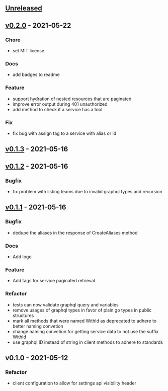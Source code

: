 <a name="unreleased"></a>
## [Unreleased]


<a name="v0.2.0"></a>
## [v0.2.0] - 2021-05-22
### Chore
- set MIT license

### Docs
- add badges to readme

### Feature
- support hydration of nested resources that are paginated
- improve error output during 401 unauthorized
- add method to check if a service has a tool

### Fix
- fix bug with assign tag to a service with alias or id


<a name="v0.1.3"></a>
## [v0.1.3] - 2021-05-16

<a name="v0.1.2"></a>
## [v0.1.2] - 2021-05-16
### Bugfix
- fix problem with listing teams due to invalid graphql types and recursion


<a name="v0.1.1"></a>
## [v0.1.1] - 2021-05-16
### Bugfix
- dedupe the aliases in the response of CreateAliases method

### Docs
- Add logo

### Feature
- Add tags for service paginated retrieval

### Refactor
- tests can now validate graphql query and variables
- remove usages of graphql types in favor of plain go types in public structures
- mark all methods that were named WithId as deprecated to adhere to better naming convetion
- change naming convetion for getting service data to not use the suffix WithId
- use graphql.ID instead of string in client methods to adhere to standards


<a name="v0.1.0"></a>
## v0.1.0 - 2021-05-12
### Refactor
- client configuration to allow for settings api visibility header


[Unreleased]: https://github.com/OpsLevel/opslevel-go/compare/v0.2.0...HEAD
[v0.2.0]: https://github.com/OpsLevel/opslevel-go/compare/v0.1.3...v0.2.0
[v0.1.3]: https://github.com/OpsLevel/opslevel-go/compare/v0.1.2...v0.1.3
[v0.1.2]: https://github.com/OpsLevel/opslevel-go/compare/v0.1.1...v0.1.2
[v0.1.1]: https://github.com/OpsLevel/opslevel-go/compare/v0.1.0...v0.1.1
